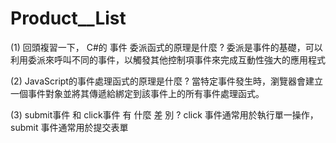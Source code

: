 # Product__List
(1) 回頭複習一下， C#的 事件 委派函式的原理是什麼 ?
委派是事件的基礎，可以利用委派來呼叫不同的事件，以觸發其他控制項事件來完成互動性強大的應用程式

(2) JavaScript的事件處理函式的原理是什麼 ?
當特定事件發生時，瀏覽器會建立一個事件對象並將其傳遞給綁定到該事件上的所有事件處理函式。

(3) submit事件 和 click事件 有 什麼 差 別 ?
click 事件通常用於執行單一操作，submit 事件通常用於提交表單
